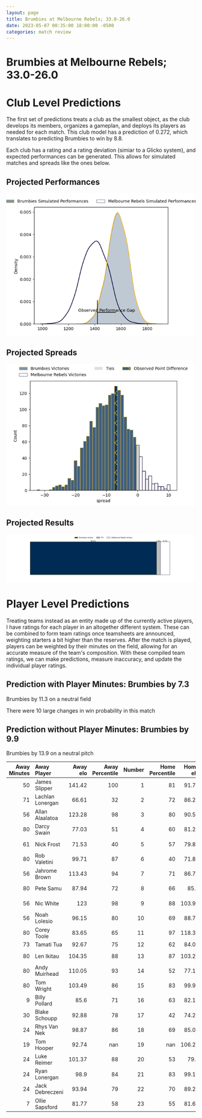 ```yaml
---  
layout: page  
title: Brumbies at Melbourne Rebels; 33.0-26.0  
date: 2023-05-07 00:35:00 18:00:00 -0500  
categories: match review  
---
```

# Brumbies at Melbourne Rebels; 33.0-26.0

# Club Level Predictions


The first set of predictions treats a club as the smallest object, as the club develops its members, organizes a gameplan, and deploys its players as needed for each match. This club model has a prediction of 0.272, which translates to predicting Brumbies to win by 8.8.

Each club has a rating and a rating deviation (simiar to a Glicko system), and expected performances can be generated. This allows for simulated matches and spreads like the ones below.
## Projected Performances


![Projected Performances](plots/performances_2023-05-07-MelbourneRebels-Brumbies.png)
## Projected Spreads


![Projected Spreads](plots/spreads_2023-05-07-MelbourneRebels-Brumbies.png)
## Projected Results


![Projected Results](plots/resultbar_2023-05-07-MelbourneRebels-Brumbies.png)
# Player Level Predictions


Treating teams instead as an entity made up of the currently active players, I have ratings for each player in an altogether different system. These can be combined to form team ratings once teamsheets are announced, weighting starters a bit higher than the reserves. After the match is played, players can be weighted by their minutes on the field, allowing for an accurate measure of the team's composition. With these compiled team ratings, we can make predictions, measure inaccuracy, and update the individual player ratings.
## Prediction with Player Minutes: Brumbies by 7.3


Brumbies by 11.3 on a neutral field

There were 10 large changes in win probability in this match
## Prediction without Player Minutes: Brumbies by 9.9


Brumbies by 13.9 on a neutral pitch



|   Away Minutes | Away Player      |   Away elo |   Away Percentile |   Number |   Home Percentile |   Home elo | Home Player      |   Home Minutes |
|---------------:|:-----------------|-----------:|------------------:|---------:|------------------:|-----------:|:-----------------|---------------:|
|             50 | James Slipper    |     141.42 |               100 |        1 |                81 |      91.74 | Matt Gibbon      |             65 |
|             71 | Lachlan Lonergan |      66.61 |                32 |        2 |                72 |      86.28 | Alex Mafi        |             60 |
|             56 | Allan Alaalatoa  |     123.28 |                98 |        3 |                80 |      90.58 | Sam Talakai      |             58 |
|             80 | Darcy Swain      |      77.03 |                51 |        4 |                60 |      81.23 | Angelo Smith     |             53 |
|             61 | Nick Frost       |      71.53 |                40 |        5 |                57 |      79.83 | Trevor Hosea     |             80 |
|             80 | Rob Valetini     |      99.71 |                87 |        6 |                40 |      71.84 | Josh Kemeny      |             80 |
|             56 | Jahrome Brown    |     113.43 |                94 |        7 |                71 |      86.71 | Brad Wilkin      |             46 |
|             80 | Pete Samu        |      87.94 |                72 |        8 |                66 |      85.2  | Richard Hardwick |             80 |
|             56 | Nic White        |     123    |                98 |        9 |                88 |     103.99 | Ryan Louwrens    |             72 |
|             56 | Noah Lolesio     |      96.15 |                80 |       10 |                69 |      88.73 | Carter Gordon    |             80 |
|             80 | Corey Toole      |      83.65 |                65 |       11 |                97 |     118.35 | Monty Ioane      |             80 |
|             73 | Tamati Tua       |      92.67 |                75 |       12 |                62 |      84.07 | Stacey Ili       |             46 |
|             80 | Len Ikitau       |     104.35 |                88 |       13 |                87 |     103.21 | Reece Hodge      |             80 |
|             80 | Andy Muirhead    |     110.05 |                93 |       14 |                52 |      77.17 | Lachie Anderson  |             65 |
|             80 | Tom Wright       |     103.49 |                86 |       15 |                83 |      99.98 | Andrew Kellaway  |             80 |
|              9 | Billy Pollard    |      85.6  |                71 |       16 |                63 |      82.14 | Jordan Uelese    |             20 |
|             30 | Blake Schoupp    |      92.88 |                78 |       17 |                42 |      74.26 | Cabous Eloff     |             15 |
|             24 | Rhys Van Nek     |      98.87 |                86 |       18 |                69 |      85.05 | Pone Fa'amausili |             22 |
|             19 | Tom Hooper       |      92.74 |               nan |       19 |               nan |     106.28 | Tim Cardall      |             27 |
|             24 | Luke Reimer      |     101.37 |                88 |       20 |                53 |      79.3  | Vaiolini Ekuasi  |             34 |
|             24 | Ryan Lonergan    |      98.9  |                84 |       21 |                83 |      99.12 | James Tuttle     |              8 |
|             24 | Jack Debreczeni  |      93.94 |                79 |       22 |                70 |      89.25 | David Feliuai    |             34 |
|              7 | Ollie Sapsford   |      81.77 |                58 |       23 |                55 |      81.69 | Joe Pincus       |             15 |

